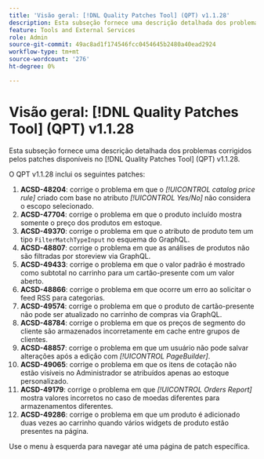 ```yaml
---
title: 'Visão geral: [!DNL Quality Patches Tool] (QPT) v1.1.28'
description: Esta subseção fornece uma descrição detalhada dos problemas corrigidos pelos patches disponíveis no  [!DNL Quality Patches Tool] (QPT) v1.1.28.
feature: Tools and External Services
role: Admin
source-git-commit: 49ac8ad1f174546fcc0454645b2480a40ead2924
workflow-type: tm+mt
source-wordcount: '276'
ht-degree: 0%

---
```


# Visão geral: [!DNL Quality Patches Tool] (QPT) v1.1.28

Esta subseção fornece uma descrição detalhada dos problemas corrigidos pelos patches disponíveis no [!DNL Quality Patches Tool] (QPT) v1.1.28.

O QPT v1.1.28 inclui os seguintes patches:

1. **ACSD-48204**: corrige o problema em que o *[!UICONTROL catalog price rule]* criado com base no atributo *[!UICONTROL Yes/No]* não considera o escopo selecionado.
1. **ACSD-47704**: corrige o problema em que o produto incluído mostra somente o preço dos produtos em estoque.
1. **ACSD-49370**: corrige o problema em que o atributo de produto tem um tipo `FilterMatchTypeInput` no esquema do GraphQL.
1. **ACSD-48807**: corrige o problema em que as análises de produtos não são filtradas por storeview via GraphQL.
1. **ACSD-49433**: corrige o problema em que o valor padrão é mostrado como subtotal no carrinho para um cartão-presente com um valor aberto.
1. **ACSD-48866**: corrige o problema em que ocorre um erro ao solicitar o feed RSS para categorias.
1. **ACSD-49574**: corrige o problema em que o produto de cartão-presente não pode ser atualizado no carrinho de compras via GraphQL.
1. **ACSD-48784**: corrige o problema em que os preços de segmento do cliente são armazenados incorretamente em cache entre grupos de clientes.
1. **ACSD-48857**: corrige o problema em que um usuário não pode salvar alterações após a edição com *[!UICONTROL PageBuilder]*.
1. **ACSD-49065**: corrige o problema em que os itens de cotação não estão visíveis no Administrador se atribuídos apenas ao estoque personalizado.
1. **ACSD-49179**: corrige o problema em que *[!UICONTROL Orders Report]* mostra valores incorretos no caso de moedas diferentes para armazenamentos diferentes.
1. **ACSD-49286**: corrige o problema em que um produto é adicionado duas vezes ao carrinho quando vários widgets de produto estão presentes na página.

Use o menu à esquerda para navegar até uma página de patch específica.
